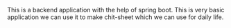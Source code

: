 This is a backend application with the help of spring boot.
This is very basic application we can use it to make chit-sheet which we can use for daily life. 
